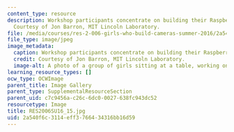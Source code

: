 ```yaml
---
content_type: resource
description: Workshop participants concentrate on building their Raspberry Pi cameras.
  Courtesy of Jon Barron, MIT Lincoln Laboratory.
file: /media/courses/res-2-006-girls-who-build-cameras-summer-2016/2a540f6c3114eff3766434316bb16d59_RES2006SU16_15.jpg
file_type: image/jpeg
image_metadata:
  caption: Workshop participants concentrate on building their Raspberry Pi cameras.
  credit: Courtesy of Jon Barron, MIT Lincoln Laboratory.
  image-alt: A photo of a group of girls sitting at a table, working on building cameras.
learning_resource_types: []
ocw_type: OCWImage
parent_title: Image Gallery
parent_type: SupplementalResourceSection
parent_uid: c7c9456a-c26c-6dc0-0027-638fc943dc52
resourcetype: Image
title: RES2006SU16_15.jpg
uid: 2a540f6c-3114-eff3-7664-34316bb16d59
---
```

